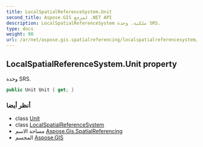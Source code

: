 ```yaml
---
title: LocalSpatialReferenceSystem.Unit
second_title: Aspose.GIS لمرجع .NET API
description: LocalSpatialReferenceSystem ملكية. وحدة SRS.
type: docs
weight: 90
url: /ar/net/aspose.gis.spatialreferencing/localspatialreferencesystem/unit/
---
```

## LocalSpatialReferenceSystem.Unit property

وحدة SRS.

```csharp
public Unit Unit { get; }
```

### أنظر أيضا

* class [Unit](../../unit/)
* class [LocalSpatialReferenceSystem](../)
* مساحة الاسم [Aspose.Gis.SpatialReferencing](../../localspatialreferencesystem/)
* المجسم [Aspose.GIS](../../../)


